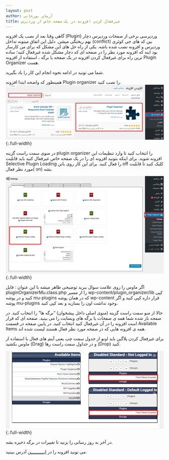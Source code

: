 ```yaml
---
layout: post
author: آرمان بورخانی
title: غیرفعال کردن افزونه در یک صفحه خاص از وردپرس 
---
```

گاهی وقتا بعد از نصب یک افزونه (Plugin) وردپرسی برخی از صفحات وردپرس دچار بهم ریختگی  میشن. دلیل این اتفاق میتونه تداخل (conflict) بین کد های جی کوئری وردپرس و افزونه نصب شده باشه. یکی از راه حل های این مشکل که برای من کارساز بود اینه که افزونه مورد نظر را در صفحه ای که دچار مشکل شده غیرفعال کنید؛ ساده ترین راه برای غیرفعال کردن افزونه در یک صفحه یا برگه ، استفاده از افزونه Plugin Organizer هست.

شما می تونید در ادامه نحوه انجام این کار را یاد بگیرید.

همینطور که واضحه ابتدا افزونه Plugin organizer را نصب کنید.
![غیرفعال کردن افزونه](/assets/images/1.png){:.full-width}

در منوی سمت راست گزینه plugin organizer را انتخاب کنید تا وارد تنظیمات این افزونه شوید. برای اینکه بتونید افزونه ای را در یک صفحه خاص غیرفعال کنید باید قابلیت Selective Plugin Loading را فعال کنید. برای این کار روی باتن off  کلیک کنید تا قابلیت مورد نظر فعال( on) بشه.

![افزونه plugin organizer](/assets/images/2.png){:.full-width}

اگر ماوس را روی علامت سوال ببرید توضیحی ظاهر میشه با این عنوان : فایل pluginOrganizerMu.class.php را از مسیر wp-content/plugin_organizer/lib کپی کنید و در پوشه mu-plugins  که در همان پوشه wp-content قرار داره کپی کنید و اگر پوشه mu-plugins وجود نداشت اون را بسازید و بعد کپی کنید.

 
حالا از منو سمت راست گزینه (منوی اصلی داخل پیشخوان) “برگه ها” را انتخاب کنید. در صفحه باز شده شما همه ی صفحات یا برگه های وبسایت را می بینید. صفحه ای که قرار است افزونه را در آن غیرفعال کنید انتخاب کنید. در پایین صفحه در قسمت Available Items همه ی افزونه هایی که در صفحه مورد نظر فعال هستند لیست شده اند.


برای غیرفعال کردن پلاگین باید اونو از جدول سمت چپ یعنی آیتم های فعال با استفاده از ماوس بکشید (Drag) و در جداول سمت راست رها (Drop) کنید.

![افزونه plugin organizer](/assets/images/3-1.png){:.full-width}

در آخر به روز رسانی را بزنید تا تغییرات در برگه ذخیره بشه.

می تونید افزونه را در [ایــــــــــن](https://wordpress.org/plugins/plugin-organizer/) آدرس ببینید.